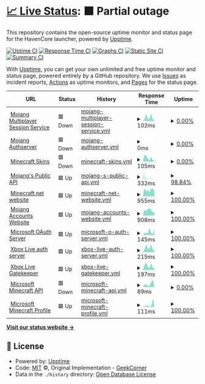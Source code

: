 # [📈 Live Status](https://HavenCoreNetwork.github.io/havencore-status-page): <!--live status--> **🟧 Partial outage**

This repository contains the open-source uptime monitor and status page for the HavenCore launcher, powered by [Upptime](https://github.com/upptime/upptime).

[![Uptime CI](https://github.com/HavenCoreNetwork/havencore-status-page/workflows/Uptime%20CI/badge.svg)](https://github.com/HavenCoreNetwork/havencore-status-page/actions?query=workflow%3A%22Uptime+CI%22)
[![Response Time CI](https://github.com/HavenCoreNetwork/havencore-status-page/workflows/Response%20Time%20CI/badge.svg)](https://github.com/HavenCoreNetwork/havencore-status-page/actions?query=workflow%3A%22Response+Time+CI%22)
[![Graphs CI](https://github.com/HavenCoreNetwork/havencore-status-page/workflows/Graphs%20CI/badge.svg)](https://github.com/HavenCoreNetwork/havencore-status-page/actions?query=workflow%3A%22Graphs+CI%22)
[![Static Site CI](https://github.com/HavenCoreNetwork/havencore-status-page/workflows/Static%20Site%20CI/badge.svg)](https://github.com/HavenCoreNetwork/havencore-status-page/actions?query=workflow%3A%22Static+Site+CI%22)
[![Summary CI](https://github.com/HavenCoreNetwork/havencore-status-page/workflows/Summary%20CI/badge.svg)](https://github.com/HavenCoreNetwork/havencore-status-page/actions?query=workflow%3A%22Summary+CI%22)

With [Upptime](https://upptime.js.org), you can get your own unlimited and free uptime monitor and status page, powered entirely by a GitHub repository. We use [Issues](https://github.com/HavenCoreNetwork/havencore-status-page/issues) as incident reports, [Actions](https://github.com/HavenCoreNetwork/havencore-status-page/actions) as uptime monitors, and [Pages](https://HavenCoreNetwork.github.io/havencore-status-page) for the status page.

<!--start: status pages-->
<!-- This summary is generated by Upptime (https://github.com/upptime/upptime) -->
<!-- Do not edit this manually, your changes will be overwritten -->
<!-- prettier-ignore -->
| URL | Status | History | Response Time | Uptime |
| --- | ------ | ------- | ------------- | ------ |
| <img alt="" src="https://icons.duckduckgo.com/ip3/session.minecraft.net.ico" height="13"> [Mojang Multiplayer Session Service](http://session.minecraft.net) | 🟥 Down | [mojang-multiplayer-session-service.yml](https://github.com/HavenCoreNetwork/havencore-status-page/commits/HEAD/history/mojang-multiplayer-session-service.yml) | <details><summary><img alt="Response time graph" src="./graphs/mojang-multiplayer-session-service/response-time-week.png" height="20"> 102ms</summary><br><a href="https://HavenCoreNetwork.github.io/havencore-status-page/history/mojang-multiplayer-session-service"><img alt="Response time 114" src="https://img.shields.io/endpoint?url=https%3A%2F%2Fraw.githubusercontent.com%2FHavenCoreNetwork%2Fhavencore-status-page%2FHEAD%2Fapi%2Fmojang-multiplayer-session-service%2Fresponse-time.json"></a><br><a href="https://HavenCoreNetwork.github.io/havencore-status-page/history/mojang-multiplayer-session-service"><img alt="24-hour response time 34" src="https://img.shields.io/endpoint?url=https%3A%2F%2Fraw.githubusercontent.com%2FHavenCoreNetwork%2Fhavencore-status-page%2FHEAD%2Fapi%2Fmojang-multiplayer-session-service%2Fresponse-time-day.json"></a><br><a href="https://HavenCoreNetwork.github.io/havencore-status-page/history/mojang-multiplayer-session-service"><img alt="7-day response time 102" src="https://img.shields.io/endpoint?url=https%3A%2F%2Fraw.githubusercontent.com%2FHavenCoreNetwork%2Fhavencore-status-page%2FHEAD%2Fapi%2Fmojang-multiplayer-session-service%2Fresponse-time-week.json"></a><br><a href="https://HavenCoreNetwork.github.io/havencore-status-page/history/mojang-multiplayer-session-service"><img alt="30-day response time 118" src="https://img.shields.io/endpoint?url=https%3A%2F%2Fraw.githubusercontent.com%2FHavenCoreNetwork%2Fhavencore-status-page%2FHEAD%2Fapi%2Fmojang-multiplayer-session-service%2Fresponse-time-month.json"></a><br><a href="https://HavenCoreNetwork.github.io/havencore-status-page/history/mojang-multiplayer-session-service"><img alt="1-year response time 113" src="https://img.shields.io/endpoint?url=https%3A%2F%2Fraw.githubusercontent.com%2FHavenCoreNetwork%2Fhavencore-status-page%2FHEAD%2Fapi%2Fmojang-multiplayer-session-service%2Fresponse-time-year.json"></a></details> | <details><summary><a href="https://HavenCoreNetwork.github.io/havencore-status-page/history/mojang-multiplayer-session-service">0.00%</a></summary><a href="https://HavenCoreNetwork.github.io/havencore-status-page/history/mojang-multiplayer-session-service"><img alt="All-time uptime 42.54%" src="https://img.shields.io/endpoint?url=https%3A%2F%2Fraw.githubusercontent.com%2FHavenCoreNetwork%2Fhavencore-status-page%2FHEAD%2Fapi%2Fmojang-multiplayer-session-service%2Fuptime.json"></a><br><a href="https://HavenCoreNetwork.github.io/havencore-status-page/history/mojang-multiplayer-session-service"><img alt="24-hour uptime 0.00%" src="https://img.shields.io/endpoint?url=https%3A%2F%2Fraw.githubusercontent.com%2FHavenCoreNetwork%2Fhavencore-status-page%2FHEAD%2Fapi%2Fmojang-multiplayer-session-service%2Fuptime-day.json"></a><br><a href="https://HavenCoreNetwork.github.io/havencore-status-page/history/mojang-multiplayer-session-service"><img alt="7-day uptime 0.00%" src="https://img.shields.io/endpoint?url=https%3A%2F%2Fraw.githubusercontent.com%2FHavenCoreNetwork%2Fhavencore-status-page%2FHEAD%2Fapi%2Fmojang-multiplayer-session-service%2Fuptime-week.json"></a><br><a href="https://HavenCoreNetwork.github.io/havencore-status-page/history/mojang-multiplayer-session-service"><img alt="30-day uptime 1.38%" src="https://img.shields.io/endpoint?url=https%3A%2F%2Fraw.githubusercontent.com%2FHavenCoreNetwork%2Fhavencore-status-page%2FHEAD%2Fapi%2Fmojang-multiplayer-session-service%2Fuptime-month.json"></a><br><a href="https://HavenCoreNetwork.github.io/havencore-status-page/history/mojang-multiplayer-session-service"><img alt="1-year uptime 0.00%" src="https://img.shields.io/endpoint?url=https%3A%2F%2Fraw.githubusercontent.com%2FHavenCoreNetwork%2Fhavencore-status-page%2FHEAD%2Fapi%2Fmojang-multiplayer-session-service%2Fuptime-year.json"></a></details>
| <img alt="" src="https://icons.duckduckgo.com/ip3/authserver.mojang.com.ico" height="13"> [Mojang Authserver](https://authserver.mojang.com/) | 🟥 Down | [mojang-authserver.yml](https://github.com/HavenCoreNetwork/havencore-status-page/commits/HEAD/history/mojang-authserver.yml) | <details><summary><img alt="Response time graph" src="./graphs/mojang-authserver/response-time-week.png" height="20"> 0ms</summary><br><a href="https://HavenCoreNetwork.github.io/havencore-status-page/history/mojang-authserver"><img alt="Response time 275" src="https://img.shields.io/endpoint?url=https%3A%2F%2Fraw.githubusercontent.com%2FHavenCoreNetwork%2Fhavencore-status-page%2FHEAD%2Fapi%2Fmojang-authserver%2Fresponse-time.json"></a><br><a href="https://HavenCoreNetwork.github.io/havencore-status-page/history/mojang-authserver"><img alt="24-hour response time 0" src="https://img.shields.io/endpoint?url=https%3A%2F%2Fraw.githubusercontent.com%2FHavenCoreNetwork%2Fhavencore-status-page%2FHEAD%2Fapi%2Fmojang-authserver%2Fresponse-time-day.json"></a><br><a href="https://HavenCoreNetwork.github.io/havencore-status-page/history/mojang-authserver"><img alt="7-day response time 0" src="https://img.shields.io/endpoint?url=https%3A%2F%2Fraw.githubusercontent.com%2FHavenCoreNetwork%2Fhavencore-status-page%2FHEAD%2Fapi%2Fmojang-authserver%2Fresponse-time-week.json"></a><br><a href="https://HavenCoreNetwork.github.io/havencore-status-page/history/mojang-authserver"><img alt="30-day response time 0" src="https://img.shields.io/endpoint?url=https%3A%2F%2Fraw.githubusercontent.com%2FHavenCoreNetwork%2Fhavencore-status-page%2FHEAD%2Fapi%2Fmojang-authserver%2Fresponse-time-month.json"></a><br><a href="https://HavenCoreNetwork.github.io/havencore-status-page/history/mojang-authserver"><img alt="1-year response time 310" src="https://img.shields.io/endpoint?url=https%3A%2F%2Fraw.githubusercontent.com%2FHavenCoreNetwork%2Fhavencore-status-page%2FHEAD%2Fapi%2Fmojang-authserver%2Fresponse-time-year.json"></a></details> | <details><summary><a href="https://HavenCoreNetwork.github.io/havencore-status-page/history/mojang-authserver">0.00%</a></summary><a href="https://HavenCoreNetwork.github.io/havencore-status-page/history/mojang-authserver"><img alt="All-time uptime 84.06%" src="https://img.shields.io/endpoint?url=https%3A%2F%2Fraw.githubusercontent.com%2FHavenCoreNetwork%2Fhavencore-status-page%2FHEAD%2Fapi%2Fmojang-authserver%2Fuptime.json"></a><br><a href="https://HavenCoreNetwork.github.io/havencore-status-page/history/mojang-authserver"><img alt="24-hour uptime 0.00%" src="https://img.shields.io/endpoint?url=https%3A%2F%2Fraw.githubusercontent.com%2FHavenCoreNetwork%2Fhavencore-status-page%2FHEAD%2Fapi%2Fmojang-authserver%2Fuptime-day.json"></a><br><a href="https://HavenCoreNetwork.github.io/havencore-status-page/history/mojang-authserver"><img alt="7-day uptime 0.00%" src="https://img.shields.io/endpoint?url=https%3A%2F%2Fraw.githubusercontent.com%2FHavenCoreNetwork%2Fhavencore-status-page%2FHEAD%2Fapi%2Fmojang-authserver%2Fuptime-week.json"></a><br><a href="https://HavenCoreNetwork.github.io/havencore-status-page/history/mojang-authserver"><img alt="30-day uptime 1.38%" src="https://img.shields.io/endpoint?url=https%3A%2F%2Fraw.githubusercontent.com%2FHavenCoreNetwork%2Fhavencore-status-page%2FHEAD%2Fapi%2Fmojang-authserver%2Fuptime-month.json"></a><br><a href="https://HavenCoreNetwork.github.io/havencore-status-page/history/mojang-authserver"><img alt="1-year uptime 59.09%" src="https://img.shields.io/endpoint?url=https%3A%2F%2Fraw.githubusercontent.com%2FHavenCoreNetwork%2Fhavencore-status-page%2FHEAD%2Fapi%2Fmojang-authserver%2Fuptime-year.json"></a></details>
| <img alt="" src="https://icons.duckduckgo.com/ip3/textures.minecraft.net.ico" height="13"> [Minecraft Skins](https://textures.minecraft.net) | 🟥 Down | [minecraft-skins.yml](https://github.com/HavenCoreNetwork/havencore-status-page/commits/HEAD/history/minecraft-skins.yml) | <details><summary><img alt="Response time graph" src="./graphs/minecraft-skins/response-time-week.png" height="20"> 105ms</summary><br><a href="https://HavenCoreNetwork.github.io/havencore-status-page/history/minecraft-skins"><img alt="Response time 187" src="https://img.shields.io/endpoint?url=https%3A%2F%2Fraw.githubusercontent.com%2FHavenCoreNetwork%2Fhavencore-status-page%2FHEAD%2Fapi%2Fminecraft-skins%2Fresponse-time.json"></a><br><a href="https://HavenCoreNetwork.github.io/havencore-status-page/history/minecraft-skins"><img alt="24-hour response time 44" src="https://img.shields.io/endpoint?url=https%3A%2F%2Fraw.githubusercontent.com%2FHavenCoreNetwork%2Fhavencore-status-page%2FHEAD%2Fapi%2Fminecraft-skins%2Fresponse-time-day.json"></a><br><a href="https://HavenCoreNetwork.github.io/havencore-status-page/history/minecraft-skins"><img alt="7-day response time 105" src="https://img.shields.io/endpoint?url=https%3A%2F%2Fraw.githubusercontent.com%2FHavenCoreNetwork%2Fhavencore-status-page%2FHEAD%2Fapi%2Fminecraft-skins%2Fresponse-time-week.json"></a><br><a href="https://HavenCoreNetwork.github.io/havencore-status-page/history/minecraft-skins"><img alt="30-day response time 153" src="https://img.shields.io/endpoint?url=https%3A%2F%2Fraw.githubusercontent.com%2FHavenCoreNetwork%2Fhavencore-status-page%2FHEAD%2Fapi%2Fminecraft-skins%2Fresponse-time-month.json"></a><br><a href="https://HavenCoreNetwork.github.io/havencore-status-page/history/minecraft-skins"><img alt="1-year response time 151" src="https://img.shields.io/endpoint?url=https%3A%2F%2Fraw.githubusercontent.com%2FHavenCoreNetwork%2Fhavencore-status-page%2FHEAD%2Fapi%2Fminecraft-skins%2Fresponse-time-year.json"></a></details> | <details><summary><a href="https://HavenCoreNetwork.github.io/havencore-status-page/history/minecraft-skins">0.00%</a></summary><a href="https://HavenCoreNetwork.github.io/havencore-status-page/history/minecraft-skins"><img alt="All-time uptime 41.94%" src="https://img.shields.io/endpoint?url=https%3A%2F%2Fraw.githubusercontent.com%2FHavenCoreNetwork%2Fhavencore-status-page%2FHEAD%2Fapi%2Fminecraft-skins%2Fuptime.json"></a><br><a href="https://HavenCoreNetwork.github.io/havencore-status-page/history/minecraft-skins"><img alt="24-hour uptime 0.00%" src="https://img.shields.io/endpoint?url=https%3A%2F%2Fraw.githubusercontent.com%2FHavenCoreNetwork%2Fhavencore-status-page%2FHEAD%2Fapi%2Fminecraft-skins%2Fuptime-day.json"></a><br><a href="https://HavenCoreNetwork.github.io/havencore-status-page/history/minecraft-skins"><img alt="7-day uptime 0.00%" src="https://img.shields.io/endpoint?url=https%3A%2F%2Fraw.githubusercontent.com%2FHavenCoreNetwork%2Fhavencore-status-page%2FHEAD%2Fapi%2Fminecraft-skins%2Fuptime-week.json"></a><br><a href="https://HavenCoreNetwork.github.io/havencore-status-page/history/minecraft-skins"><img alt="30-day uptime 1.38%" src="https://img.shields.io/endpoint?url=https%3A%2F%2Fraw.githubusercontent.com%2FHavenCoreNetwork%2Fhavencore-status-page%2FHEAD%2Fapi%2Fminecraft-skins%2Fuptime-month.json"></a><br><a href="https://HavenCoreNetwork.github.io/havencore-status-page/history/minecraft-skins"><img alt="1-year uptime 0.00%" src="https://img.shields.io/endpoint?url=https%3A%2F%2Fraw.githubusercontent.com%2FHavenCoreNetwork%2Fhavencore-status-page%2FHEAD%2Fapi%2Fminecraft-skins%2Fuptime-year.json"></a></details>
| <img alt="" src="https://icons.duckduckgo.com/ip3/api.mojang.com.ico" height="13"> [Mojang's Public API](https://api.mojang.com/) | 🟩 Up | [mojang-s-public-api.yml](https://github.com/HavenCoreNetwork/havencore-status-page/commits/HEAD/history/mojang-s-public-api.yml) | <details><summary><img alt="Response time graph" src="./graphs/mojang-s-public-api/response-time-week.png" height="20"> 332ms</summary><br><a href="https://HavenCoreNetwork.github.io/havencore-status-page/history/mojang-s-public-api"><img alt="Response time 298" src="https://img.shields.io/endpoint?url=https%3A%2F%2Fraw.githubusercontent.com%2FHavenCoreNetwork%2Fhavencore-status-page%2FHEAD%2Fapi%2Fmojang-s-public-api%2Fresponse-time.json"></a><br><a href="https://HavenCoreNetwork.github.io/havencore-status-page/history/mojang-s-public-api"><img alt="24-hour response time 174" src="https://img.shields.io/endpoint?url=https%3A%2F%2Fraw.githubusercontent.com%2FHavenCoreNetwork%2Fhavencore-status-page%2FHEAD%2Fapi%2Fmojang-s-public-api%2Fresponse-time-day.json"></a><br><a href="https://HavenCoreNetwork.github.io/havencore-status-page/history/mojang-s-public-api"><img alt="7-day response time 332" src="https://img.shields.io/endpoint?url=https%3A%2F%2Fraw.githubusercontent.com%2FHavenCoreNetwork%2Fhavencore-status-page%2FHEAD%2Fapi%2Fmojang-s-public-api%2Fresponse-time-week.json"></a><br><a href="https://HavenCoreNetwork.github.io/havencore-status-page/history/mojang-s-public-api"><img alt="30-day response time 367" src="https://img.shields.io/endpoint?url=https%3A%2F%2Fraw.githubusercontent.com%2FHavenCoreNetwork%2Fhavencore-status-page%2FHEAD%2Fapi%2Fmojang-s-public-api%2Fresponse-time-month.json"></a><br><a href="https://HavenCoreNetwork.github.io/havencore-status-page/history/mojang-s-public-api"><img alt="1-year response time 303" src="https://img.shields.io/endpoint?url=https%3A%2F%2Fraw.githubusercontent.com%2FHavenCoreNetwork%2Fhavencore-status-page%2FHEAD%2Fapi%2Fmojang-s-public-api%2Fresponse-time-year.json"></a></details> | <details><summary><a href="https://HavenCoreNetwork.github.io/havencore-status-page/history/mojang-s-public-api">98.84%</a></summary><a href="https://HavenCoreNetwork.github.io/havencore-status-page/history/mojang-s-public-api"><img alt="All-time uptime 99.90%" src="https://img.shields.io/endpoint?url=https%3A%2F%2Fraw.githubusercontent.com%2FHavenCoreNetwork%2Fhavencore-status-page%2FHEAD%2Fapi%2Fmojang-s-public-api%2Fuptime.json"></a><br><a href="https://HavenCoreNetwork.github.io/havencore-status-page/history/mojang-s-public-api"><img alt="24-hour uptime 98.95%" src="https://img.shields.io/endpoint?url=https%3A%2F%2Fraw.githubusercontent.com%2FHavenCoreNetwork%2Fhavencore-status-page%2FHEAD%2Fapi%2Fmojang-s-public-api%2Fuptime-day.json"></a><br><a href="https://HavenCoreNetwork.github.io/havencore-status-page/history/mojang-s-public-api"><img alt="7-day uptime 98.84%" src="https://img.shields.io/endpoint?url=https%3A%2F%2Fraw.githubusercontent.com%2FHavenCoreNetwork%2Fhavencore-status-page%2FHEAD%2Fapi%2Fmojang-s-public-api%2Fuptime-week.json"></a><br><a href="https://HavenCoreNetwork.github.io/havencore-status-page/history/mojang-s-public-api"><img alt="30-day uptime 99.60%" src="https://img.shields.io/endpoint?url=https%3A%2F%2Fraw.githubusercontent.com%2FHavenCoreNetwork%2Fhavencore-status-page%2FHEAD%2Fapi%2Fmojang-s-public-api%2Fuptime-month.json"></a><br><a href="https://HavenCoreNetwork.github.io/havencore-status-page/history/mojang-s-public-api"><img alt="1-year uptime 99.84%" src="https://img.shields.io/endpoint?url=https%3A%2F%2Fraw.githubusercontent.com%2FHavenCoreNetwork%2Fhavencore-status-page%2FHEAD%2Fapi%2Fmojang-s-public-api%2Fuptime-year.json"></a></details>
| <img alt="" src="https://icons.duckduckgo.com/ip3/www.minecraft.net.ico" height="13"> [Minecraft.net website](https://www.minecraft.net/en-us) | 🟩 Up | [minecraft-net-website.yml](https://github.com/HavenCoreNetwork/havencore-status-page/commits/HEAD/history/minecraft-net-website.yml) | <details><summary><img alt="Response time graph" src="./graphs/minecraft-net-website/response-time-week.png" height="20"> 955ms</summary><br><a href="https://HavenCoreNetwork.github.io/havencore-status-page/history/minecraft-net-website"><img alt="Response time 528" src="https://img.shields.io/endpoint?url=https%3A%2F%2Fraw.githubusercontent.com%2FHavenCoreNetwork%2Fhavencore-status-page%2FHEAD%2Fapi%2Fminecraft-net-website%2Fresponse-time.json"></a><br><a href="https://HavenCoreNetwork.github.io/havencore-status-page/history/minecraft-net-website"><img alt="24-hour response time 765" src="https://img.shields.io/endpoint?url=https%3A%2F%2Fraw.githubusercontent.com%2FHavenCoreNetwork%2Fhavencore-status-page%2FHEAD%2Fapi%2Fminecraft-net-website%2Fresponse-time-day.json"></a><br><a href="https://HavenCoreNetwork.github.io/havencore-status-page/history/minecraft-net-website"><img alt="7-day response time 955" src="https://img.shields.io/endpoint?url=https%3A%2F%2Fraw.githubusercontent.com%2FHavenCoreNetwork%2Fhavencore-status-page%2FHEAD%2Fapi%2Fminecraft-net-website%2Fresponse-time-week.json"></a><br><a href="https://HavenCoreNetwork.github.io/havencore-status-page/history/minecraft-net-website"><img alt="30-day response time 854" src="https://img.shields.io/endpoint?url=https%3A%2F%2Fraw.githubusercontent.com%2FHavenCoreNetwork%2Fhavencore-status-page%2FHEAD%2Fapi%2Fminecraft-net-website%2Fresponse-time-month.json"></a><br><a href="https://HavenCoreNetwork.github.io/havencore-status-page/history/minecraft-net-website"><img alt="1-year response time 673" src="https://img.shields.io/endpoint?url=https%3A%2F%2Fraw.githubusercontent.com%2FHavenCoreNetwork%2Fhavencore-status-page%2FHEAD%2Fapi%2Fminecraft-net-website%2Fresponse-time-year.json"></a></details> | <details><summary><a href="https://HavenCoreNetwork.github.io/havencore-status-page/history/minecraft-net-website">100.00%</a></summary><a href="https://HavenCoreNetwork.github.io/havencore-status-page/history/minecraft-net-website"><img alt="All-time uptime 36.01%" src="https://img.shields.io/endpoint?url=https%3A%2F%2Fraw.githubusercontent.com%2FHavenCoreNetwork%2Fhavencore-status-page%2FHEAD%2Fapi%2Fminecraft-net-website%2Fuptime.json"></a><br><a href="https://HavenCoreNetwork.github.io/havencore-status-page/history/minecraft-net-website"><img alt="24-hour uptime 100.00%" src="https://img.shields.io/endpoint?url=https%3A%2F%2Fraw.githubusercontent.com%2FHavenCoreNetwork%2Fhavencore-status-page%2FHEAD%2Fapi%2Fminecraft-net-website%2Fuptime-day.json"></a><br><a href="https://HavenCoreNetwork.github.io/havencore-status-page/history/minecraft-net-website"><img alt="7-day uptime 100.00%" src="https://img.shields.io/endpoint?url=https%3A%2F%2Fraw.githubusercontent.com%2FHavenCoreNetwork%2Fhavencore-status-page%2FHEAD%2Fapi%2Fminecraft-net-website%2Fuptime-week.json"></a><br><a href="https://HavenCoreNetwork.github.io/havencore-status-page/history/minecraft-net-website"><img alt="30-day uptime 100.00%" src="https://img.shields.io/endpoint?url=https%3A%2F%2Fraw.githubusercontent.com%2FHavenCoreNetwork%2Fhavencore-status-page%2FHEAD%2Fapi%2Fminecraft-net-website%2Fuptime-month.json"></a><br><a href="https://HavenCoreNetwork.github.io/havencore-status-page/history/minecraft-net-website"><img alt="1-year uptime 41.25%" src="https://img.shields.io/endpoint?url=https%3A%2F%2Fraw.githubusercontent.com%2FHavenCoreNetwork%2Fhavencore-status-page%2FHEAD%2Fapi%2Fminecraft-net-website%2Fuptime-year.json"></a></details>
| <img alt="" src="https://icons.duckduckgo.com/ip3/account.mojang.com.ico" height="13"> [Mojang Accounts Website](https://account.mojang.com/) | 🟩 Up | [mojang-accounts-website.yml](https://github.com/HavenCoreNetwork/havencore-status-page/commits/HEAD/history/mojang-accounts-website.yml) | <details><summary><img alt="Response time graph" src="./graphs/mojang-accounts-website/response-time-week.png" height="20"> 908ms</summary><br><a href="https://HavenCoreNetwork.github.io/havencore-status-page/history/mojang-accounts-website"><img alt="Response time 337" src="https://img.shields.io/endpoint?url=https%3A%2F%2Fraw.githubusercontent.com%2FHavenCoreNetwork%2Fhavencore-status-page%2FHEAD%2Fapi%2Fmojang-accounts-website%2Fresponse-time.json"></a><br><a href="https://HavenCoreNetwork.github.io/havencore-status-page/history/mojang-accounts-website"><img alt="24-hour response time 539" src="https://img.shields.io/endpoint?url=https%3A%2F%2Fraw.githubusercontent.com%2FHavenCoreNetwork%2Fhavencore-status-page%2FHEAD%2Fapi%2Fmojang-accounts-website%2Fresponse-time-day.json"></a><br><a href="https://HavenCoreNetwork.github.io/havencore-status-page/history/mojang-accounts-website"><img alt="7-day response time 908" src="https://img.shields.io/endpoint?url=https%3A%2F%2Fraw.githubusercontent.com%2FHavenCoreNetwork%2Fhavencore-status-page%2FHEAD%2Fapi%2Fmojang-accounts-website%2Fresponse-time-week.json"></a><br><a href="https://HavenCoreNetwork.github.io/havencore-status-page/history/mojang-accounts-website"><img alt="30-day response time 750" src="https://img.shields.io/endpoint?url=https%3A%2F%2Fraw.githubusercontent.com%2FHavenCoreNetwork%2Fhavencore-status-page%2FHEAD%2Fapi%2Fmojang-accounts-website%2Fresponse-time-month.json"></a><br><a href="https://HavenCoreNetwork.github.io/havencore-status-page/history/mojang-accounts-website"><img alt="1-year response time 379" src="https://img.shields.io/endpoint?url=https%3A%2F%2Fraw.githubusercontent.com%2FHavenCoreNetwork%2Fhavencore-status-page%2FHEAD%2Fapi%2Fmojang-accounts-website%2Fresponse-time-year.json"></a></details> | <details><summary><a href="https://HavenCoreNetwork.github.io/havencore-status-page/history/mojang-accounts-website">100.00%</a></summary><a href="https://HavenCoreNetwork.github.io/havencore-status-page/history/mojang-accounts-website"><img alt="All-time uptime 70.42%" src="https://img.shields.io/endpoint?url=https%3A%2F%2Fraw.githubusercontent.com%2FHavenCoreNetwork%2Fhavencore-status-page%2FHEAD%2Fapi%2Fmojang-accounts-website%2Fuptime.json"></a><br><a href="https://HavenCoreNetwork.github.io/havencore-status-page/history/mojang-accounts-website"><img alt="24-hour uptime 100.00%" src="https://img.shields.io/endpoint?url=https%3A%2F%2Fraw.githubusercontent.com%2FHavenCoreNetwork%2Fhavencore-status-page%2FHEAD%2Fapi%2Fmojang-accounts-website%2Fuptime-day.json"></a><br><a href="https://HavenCoreNetwork.github.io/havencore-status-page/history/mojang-accounts-website"><img alt="7-day uptime 100.00%" src="https://img.shields.io/endpoint?url=https%3A%2F%2Fraw.githubusercontent.com%2FHavenCoreNetwork%2Fhavencore-status-page%2FHEAD%2Fapi%2Fmojang-accounts-website%2Fuptime-week.json"></a><br><a href="https://HavenCoreNetwork.github.io/havencore-status-page/history/mojang-accounts-website"><img alt="30-day uptime 100.00%" src="https://img.shields.io/endpoint?url=https%3A%2F%2Fraw.githubusercontent.com%2FHavenCoreNetwork%2Fhavencore-status-page%2FHEAD%2Fapi%2Fmojang-accounts-website%2Fuptime-month.json"></a><br><a href="https://HavenCoreNetwork.github.io/havencore-status-page/history/mojang-accounts-website"><img alt="1-year uptime 40.81%" src="https://img.shields.io/endpoint?url=https%3A%2F%2Fraw.githubusercontent.com%2FHavenCoreNetwork%2Fhavencore-status-page%2FHEAD%2Fapi%2Fmojang-accounts-website%2Fuptime-year.json"></a></details>
| <img alt="" src="https://icons.duckduckgo.com/ip3/login.microsoftonline.com.ico" height="13"> [Microsoft OAuth Server](https://login.microsoftonline.com/consumers/oauth2/v2.0/token) | 🟩 Up | [microsoft-o-auth-server.yml](https://github.com/HavenCoreNetwork/havencore-status-page/commits/HEAD/history/microsoft-o-auth-server.yml) | <details><summary><img alt="Response time graph" src="./graphs/microsoft-o-auth-server/response-time-week.png" height="20"> 145ms</summary><br><a href="https://HavenCoreNetwork.github.io/havencore-status-page/history/microsoft-o-auth-server"><img alt="Response time 229" src="https://img.shields.io/endpoint?url=https%3A%2F%2Fraw.githubusercontent.com%2FHavenCoreNetwork%2Fhavencore-status-page%2FHEAD%2Fapi%2Fmicrosoft-o-auth-server%2Fresponse-time.json"></a><br><a href="https://HavenCoreNetwork.github.io/havencore-status-page/history/microsoft-o-auth-server"><img alt="24-hour response time 289" src="https://img.shields.io/endpoint?url=https%3A%2F%2Fraw.githubusercontent.com%2FHavenCoreNetwork%2Fhavencore-status-page%2FHEAD%2Fapi%2Fmicrosoft-o-auth-server%2Fresponse-time-day.json"></a><br><a href="https://HavenCoreNetwork.github.io/havencore-status-page/history/microsoft-o-auth-server"><img alt="7-day response time 145" src="https://img.shields.io/endpoint?url=https%3A%2F%2Fraw.githubusercontent.com%2FHavenCoreNetwork%2Fhavencore-status-page%2FHEAD%2Fapi%2Fmicrosoft-o-auth-server%2Fresponse-time-week.json"></a><br><a href="https://HavenCoreNetwork.github.io/havencore-status-page/history/microsoft-o-auth-server"><img alt="30-day response time 170" src="https://img.shields.io/endpoint?url=https%3A%2F%2Fraw.githubusercontent.com%2FHavenCoreNetwork%2Fhavencore-status-page%2FHEAD%2Fapi%2Fmicrosoft-o-auth-server%2Fresponse-time-month.json"></a><br><a href="https://HavenCoreNetwork.github.io/havencore-status-page/history/microsoft-o-auth-server"><img alt="1-year response time 185" src="https://img.shields.io/endpoint?url=https%3A%2F%2Fraw.githubusercontent.com%2FHavenCoreNetwork%2Fhavencore-status-page%2FHEAD%2Fapi%2Fmicrosoft-o-auth-server%2Fresponse-time-year.json"></a></details> | <details><summary><a href="https://HavenCoreNetwork.github.io/havencore-status-page/history/microsoft-o-auth-server">100.00%</a></summary><a href="https://HavenCoreNetwork.github.io/havencore-status-page/history/microsoft-o-auth-server"><img alt="All-time uptime 100.00%" src="https://img.shields.io/endpoint?url=https%3A%2F%2Fraw.githubusercontent.com%2FHavenCoreNetwork%2Fhavencore-status-page%2FHEAD%2Fapi%2Fmicrosoft-o-auth-server%2Fuptime.json"></a><br><a href="https://HavenCoreNetwork.github.io/havencore-status-page/history/microsoft-o-auth-server"><img alt="24-hour uptime 100.00%" src="https://img.shields.io/endpoint?url=https%3A%2F%2Fraw.githubusercontent.com%2FHavenCoreNetwork%2Fhavencore-status-page%2FHEAD%2Fapi%2Fmicrosoft-o-auth-server%2Fuptime-day.json"></a><br><a href="https://HavenCoreNetwork.github.io/havencore-status-page/history/microsoft-o-auth-server"><img alt="7-day uptime 100.00%" src="https://img.shields.io/endpoint?url=https%3A%2F%2Fraw.githubusercontent.com%2FHavenCoreNetwork%2Fhavencore-status-page%2FHEAD%2Fapi%2Fmicrosoft-o-auth-server%2Fuptime-week.json"></a><br><a href="https://HavenCoreNetwork.github.io/havencore-status-page/history/microsoft-o-auth-server"><img alt="30-day uptime 100.00%" src="https://img.shields.io/endpoint?url=https%3A%2F%2Fraw.githubusercontent.com%2FHavenCoreNetwork%2Fhavencore-status-page%2FHEAD%2Fapi%2Fmicrosoft-o-auth-server%2Fuptime-month.json"></a><br><a href="https://HavenCoreNetwork.github.io/havencore-status-page/history/microsoft-o-auth-server"><img alt="1-year uptime 100.00%" src="https://img.shields.io/endpoint?url=https%3A%2F%2Fraw.githubusercontent.com%2FHavenCoreNetwork%2Fhavencore-status-page%2FHEAD%2Fapi%2Fmicrosoft-o-auth-server%2Fuptime-year.json"></a></details>
| <img alt="" src="https://icons.duckduckgo.com/ip3/user.auth.xboxlive.com.ico" height="13"> [Xbox Live auth server](https://user.auth.xboxlive.com/user/authenticate) | 🟩 Up | [xbox-live-auth-server.yml](https://github.com/HavenCoreNetwork/havencore-status-page/commits/HEAD/history/xbox-live-auth-server.yml) | <details><summary><img alt="Response time graph" src="./graphs/xbox-live-auth-server/response-time-week.png" height="20"> 215ms</summary><br><a href="https://HavenCoreNetwork.github.io/havencore-status-page/history/xbox-live-auth-server"><img alt="Response time 265" src="https://img.shields.io/endpoint?url=https%3A%2F%2Fraw.githubusercontent.com%2FHavenCoreNetwork%2Fhavencore-status-page%2FHEAD%2Fapi%2Fxbox-live-auth-server%2Fresponse-time.json"></a><br><a href="https://HavenCoreNetwork.github.io/havencore-status-page/history/xbox-live-auth-server"><img alt="24-hour response time 109" src="https://img.shields.io/endpoint?url=https%3A%2F%2Fraw.githubusercontent.com%2FHavenCoreNetwork%2Fhavencore-status-page%2FHEAD%2Fapi%2Fxbox-live-auth-server%2Fresponse-time-day.json"></a><br><a href="https://HavenCoreNetwork.github.io/havencore-status-page/history/xbox-live-auth-server"><img alt="7-day response time 215" src="https://img.shields.io/endpoint?url=https%3A%2F%2Fraw.githubusercontent.com%2FHavenCoreNetwork%2Fhavencore-status-page%2FHEAD%2Fapi%2Fxbox-live-auth-server%2Fresponse-time-week.json"></a><br><a href="https://HavenCoreNetwork.github.io/havencore-status-page/history/xbox-live-auth-server"><img alt="30-day response time 243" src="https://img.shields.io/endpoint?url=https%3A%2F%2Fraw.githubusercontent.com%2FHavenCoreNetwork%2Fhavencore-status-page%2FHEAD%2Fapi%2Fxbox-live-auth-server%2Fresponse-time-month.json"></a><br><a href="https://HavenCoreNetwork.github.io/havencore-status-page/history/xbox-live-auth-server"><img alt="1-year response time 237" src="https://img.shields.io/endpoint?url=https%3A%2F%2Fraw.githubusercontent.com%2FHavenCoreNetwork%2Fhavencore-status-page%2FHEAD%2Fapi%2Fxbox-live-auth-server%2Fresponse-time-year.json"></a></details> | <details><summary><a href="https://HavenCoreNetwork.github.io/havencore-status-page/history/xbox-live-auth-server">100.00%</a></summary><a href="https://HavenCoreNetwork.github.io/havencore-status-page/history/xbox-live-auth-server"><img alt="All-time uptime 100.00%" src="https://img.shields.io/endpoint?url=https%3A%2F%2Fraw.githubusercontent.com%2FHavenCoreNetwork%2Fhavencore-status-page%2FHEAD%2Fapi%2Fxbox-live-auth-server%2Fuptime.json"></a><br><a href="https://HavenCoreNetwork.github.io/havencore-status-page/history/xbox-live-auth-server"><img alt="24-hour uptime 100.00%" src="https://img.shields.io/endpoint?url=https%3A%2F%2Fraw.githubusercontent.com%2FHavenCoreNetwork%2Fhavencore-status-page%2FHEAD%2Fapi%2Fxbox-live-auth-server%2Fuptime-day.json"></a><br><a href="https://HavenCoreNetwork.github.io/havencore-status-page/history/xbox-live-auth-server"><img alt="7-day uptime 100.00%" src="https://img.shields.io/endpoint?url=https%3A%2F%2Fraw.githubusercontent.com%2FHavenCoreNetwork%2Fhavencore-status-page%2FHEAD%2Fapi%2Fxbox-live-auth-server%2Fuptime-week.json"></a><br><a href="https://HavenCoreNetwork.github.io/havencore-status-page/history/xbox-live-auth-server"><img alt="30-day uptime 100.00%" src="https://img.shields.io/endpoint?url=https%3A%2F%2Fraw.githubusercontent.com%2FHavenCoreNetwork%2Fhavencore-status-page%2FHEAD%2Fapi%2Fxbox-live-auth-server%2Fuptime-month.json"></a><br><a href="https://HavenCoreNetwork.github.io/havencore-status-page/history/xbox-live-auth-server"><img alt="1-year uptime 100.00%" src="https://img.shields.io/endpoint?url=https%3A%2F%2Fraw.githubusercontent.com%2FHavenCoreNetwork%2Fhavencore-status-page%2FHEAD%2Fapi%2Fxbox-live-auth-server%2Fuptime-year.json"></a></details>
| <img alt="" src="https://icons.duckduckgo.com/ip3/xsts.auth.xboxlive.com.ico" height="13"> [Xbox Live Gatekeeper](https://xsts.auth.xboxlive.com/xsts/authorize) | 🟩 Up | [xbox-live-gatekeeper.yml](https://github.com/HavenCoreNetwork/havencore-status-page/commits/HEAD/history/xbox-live-gatekeeper.yml) | <details><summary><img alt="Response time graph" src="./graphs/xbox-live-gatekeeper/response-time-week.png" height="20"> 197ms</summary><br><a href="https://HavenCoreNetwork.github.io/havencore-status-page/history/xbox-live-gatekeeper"><img alt="Response time 202" src="https://img.shields.io/endpoint?url=https%3A%2F%2Fraw.githubusercontent.com%2FHavenCoreNetwork%2Fhavencore-status-page%2FHEAD%2Fapi%2Fxbox-live-gatekeeper%2Fresponse-time.json"></a><br><a href="https://HavenCoreNetwork.github.io/havencore-status-page/history/xbox-live-gatekeeper"><img alt="24-hour response time 98" src="https://img.shields.io/endpoint?url=https%3A%2F%2Fraw.githubusercontent.com%2FHavenCoreNetwork%2Fhavencore-status-page%2FHEAD%2Fapi%2Fxbox-live-gatekeeper%2Fresponse-time-day.json"></a><br><a href="https://HavenCoreNetwork.github.io/havencore-status-page/history/xbox-live-gatekeeper"><img alt="7-day response time 197" src="https://img.shields.io/endpoint?url=https%3A%2F%2Fraw.githubusercontent.com%2FHavenCoreNetwork%2Fhavencore-status-page%2FHEAD%2Fapi%2Fxbox-live-gatekeeper%2Fresponse-time-week.json"></a><br><a href="https://HavenCoreNetwork.github.io/havencore-status-page/history/xbox-live-gatekeeper"><img alt="30-day response time 184" src="https://img.shields.io/endpoint?url=https%3A%2F%2Fraw.githubusercontent.com%2FHavenCoreNetwork%2Fhavencore-status-page%2FHEAD%2Fapi%2Fxbox-live-gatekeeper%2Fresponse-time-month.json"></a><br><a href="https://HavenCoreNetwork.github.io/havencore-status-page/history/xbox-live-gatekeeper"><img alt="1-year response time 194" src="https://img.shields.io/endpoint?url=https%3A%2F%2Fraw.githubusercontent.com%2FHavenCoreNetwork%2Fhavencore-status-page%2FHEAD%2Fapi%2Fxbox-live-gatekeeper%2Fresponse-time-year.json"></a></details> | <details><summary><a href="https://HavenCoreNetwork.github.io/havencore-status-page/history/xbox-live-gatekeeper">100.00%</a></summary><a href="https://HavenCoreNetwork.github.io/havencore-status-page/history/xbox-live-gatekeeper"><img alt="All-time uptime 100.00%" src="https://img.shields.io/endpoint?url=https%3A%2F%2Fraw.githubusercontent.com%2FHavenCoreNetwork%2Fhavencore-status-page%2FHEAD%2Fapi%2Fxbox-live-gatekeeper%2Fuptime.json"></a><br><a href="https://HavenCoreNetwork.github.io/havencore-status-page/history/xbox-live-gatekeeper"><img alt="24-hour uptime 100.00%" src="https://img.shields.io/endpoint?url=https%3A%2F%2Fraw.githubusercontent.com%2FHavenCoreNetwork%2Fhavencore-status-page%2FHEAD%2Fapi%2Fxbox-live-gatekeeper%2Fuptime-day.json"></a><br><a href="https://HavenCoreNetwork.github.io/havencore-status-page/history/xbox-live-gatekeeper"><img alt="7-day uptime 100.00%" src="https://img.shields.io/endpoint?url=https%3A%2F%2Fraw.githubusercontent.com%2FHavenCoreNetwork%2Fhavencore-status-page%2FHEAD%2Fapi%2Fxbox-live-gatekeeper%2Fuptime-week.json"></a><br><a href="https://HavenCoreNetwork.github.io/havencore-status-page/history/xbox-live-gatekeeper"><img alt="30-day uptime 100.00%" src="https://img.shields.io/endpoint?url=https%3A%2F%2Fraw.githubusercontent.com%2FHavenCoreNetwork%2Fhavencore-status-page%2FHEAD%2Fapi%2Fxbox-live-gatekeeper%2Fuptime-month.json"></a><br><a href="https://HavenCoreNetwork.github.io/havencore-status-page/history/xbox-live-gatekeeper"><img alt="1-year uptime 100.00%" src="https://img.shields.io/endpoint?url=https%3A%2F%2Fraw.githubusercontent.com%2FHavenCoreNetwork%2Fhavencore-status-page%2FHEAD%2Fapi%2Fxbox-live-gatekeeper%2Fuptime-year.json"></a></details>
| <img alt="" src="https://icons.duckduckgo.com/ip3/api.minecraftservices.com.ico" height="13"> [Microsoft Minecraft API](https://api.minecraftservices.com/authentication/login_with_xbox) | 🟥 Down | [microsoft-minecraft-api.yml](https://github.com/HavenCoreNetwork/havencore-status-page/commits/HEAD/history/microsoft-minecraft-api.yml) | <details><summary><img alt="Response time graph" src="./graphs/microsoft-minecraft-api/response-time-week.png" height="20"> 89ms</summary><br><a href="https://HavenCoreNetwork.github.io/havencore-status-page/history/microsoft-minecraft-api"><img alt="Response time 80" src="https://img.shields.io/endpoint?url=https%3A%2F%2Fraw.githubusercontent.com%2FHavenCoreNetwork%2Fhavencore-status-page%2FHEAD%2Fapi%2Fmicrosoft-minecraft-api%2Fresponse-time.json"></a><br><a href="https://HavenCoreNetwork.github.io/havencore-status-page/history/microsoft-minecraft-api"><img alt="24-hour response time 22" src="https://img.shields.io/endpoint?url=https%3A%2F%2Fraw.githubusercontent.com%2FHavenCoreNetwork%2Fhavencore-status-page%2FHEAD%2Fapi%2Fmicrosoft-minecraft-api%2Fresponse-time-day.json"></a><br><a href="https://HavenCoreNetwork.github.io/havencore-status-page/history/microsoft-minecraft-api"><img alt="7-day response time 89" src="https://img.shields.io/endpoint?url=https%3A%2F%2Fraw.githubusercontent.com%2FHavenCoreNetwork%2Fhavencore-status-page%2FHEAD%2Fapi%2Fmicrosoft-minecraft-api%2Fresponse-time-week.json"></a><br><a href="https://HavenCoreNetwork.github.io/havencore-status-page/history/microsoft-minecraft-api"><img alt="30-day response time 73" src="https://img.shields.io/endpoint?url=https%3A%2F%2Fraw.githubusercontent.com%2FHavenCoreNetwork%2Fhavencore-status-page%2FHEAD%2Fapi%2Fmicrosoft-minecraft-api%2Fresponse-time-month.json"></a><br><a href="https://HavenCoreNetwork.github.io/havencore-status-page/history/microsoft-minecraft-api"><img alt="1-year response time 84" src="https://img.shields.io/endpoint?url=https%3A%2F%2Fraw.githubusercontent.com%2FHavenCoreNetwork%2Fhavencore-status-page%2FHEAD%2Fapi%2Fmicrosoft-minecraft-api%2Fresponse-time-year.json"></a></details> | <details><summary><a href="https://HavenCoreNetwork.github.io/havencore-status-page/history/microsoft-minecraft-api">0.00%</a></summary><a href="https://HavenCoreNetwork.github.io/havencore-status-page/history/microsoft-minecraft-api"><img alt="All-time uptime 40.77%" src="https://img.shields.io/endpoint?url=https%3A%2F%2Fraw.githubusercontent.com%2FHavenCoreNetwork%2Fhavencore-status-page%2FHEAD%2Fapi%2Fmicrosoft-minecraft-api%2Fuptime.json"></a><br><a href="https://HavenCoreNetwork.github.io/havencore-status-page/history/microsoft-minecraft-api"><img alt="24-hour uptime 0.00%" src="https://img.shields.io/endpoint?url=https%3A%2F%2Fraw.githubusercontent.com%2FHavenCoreNetwork%2Fhavencore-status-page%2FHEAD%2Fapi%2Fmicrosoft-minecraft-api%2Fuptime-day.json"></a><br><a href="https://HavenCoreNetwork.github.io/havencore-status-page/history/microsoft-minecraft-api"><img alt="7-day uptime 0.00%" src="https://img.shields.io/endpoint?url=https%3A%2F%2Fraw.githubusercontent.com%2FHavenCoreNetwork%2Fhavencore-status-page%2FHEAD%2Fapi%2Fmicrosoft-minecraft-api%2Fuptime-week.json"></a><br><a href="https://HavenCoreNetwork.github.io/havencore-status-page/history/microsoft-minecraft-api"><img alt="30-day uptime 1.38%" src="https://img.shields.io/endpoint?url=https%3A%2F%2Fraw.githubusercontent.com%2FHavenCoreNetwork%2Fhavencore-status-page%2FHEAD%2Fapi%2Fmicrosoft-minecraft-api%2Fuptime-month.json"></a><br><a href="https://HavenCoreNetwork.github.io/havencore-status-page/history/microsoft-minecraft-api"><img alt="1-year uptime 0.00%" src="https://img.shields.io/endpoint?url=https%3A%2F%2Fraw.githubusercontent.com%2FHavenCoreNetwork%2Fhavencore-status-page%2FHEAD%2Fapi%2Fmicrosoft-minecraft-api%2Fuptime-year.json"></a></details>
| <img alt="" src="https://icons.duckduckgo.com/ip3/api.minecraftservices.com.ico" height="13"> [Microsoft Minecraft Profile](https://api.minecraftservices.com/minecraft/profile) | 🟩 Up | [microsoft-minecraft-profile.yml](https://github.com/HavenCoreNetwork/havencore-status-page/commits/HEAD/history/microsoft-minecraft-profile.yml) | <details><summary><img alt="Response time graph" src="./graphs/microsoft-minecraft-profile/response-time-week.png" height="20"> 111ms</summary><br><a href="https://HavenCoreNetwork.github.io/havencore-status-page/history/microsoft-minecraft-profile"><img alt="Response time 127" src="https://img.shields.io/endpoint?url=https%3A%2F%2Fraw.githubusercontent.com%2FHavenCoreNetwork%2Fhavencore-status-page%2FHEAD%2Fapi%2Fmicrosoft-minecraft-profile%2Fresponse-time.json"></a><br><a href="https://HavenCoreNetwork.github.io/havencore-status-page/history/microsoft-minecraft-profile"><img alt="24-hour response time 29" src="https://img.shields.io/endpoint?url=https%3A%2F%2Fraw.githubusercontent.com%2FHavenCoreNetwork%2Fhavencore-status-page%2FHEAD%2Fapi%2Fmicrosoft-minecraft-profile%2Fresponse-time-day.json"></a><br><a href="https://HavenCoreNetwork.github.io/havencore-status-page/history/microsoft-minecraft-profile"><img alt="7-day response time 111" src="https://img.shields.io/endpoint?url=https%3A%2F%2Fraw.githubusercontent.com%2FHavenCoreNetwork%2Fhavencore-status-page%2FHEAD%2Fapi%2Fmicrosoft-minecraft-profile%2Fresponse-time-week.json"></a><br><a href="https://HavenCoreNetwork.github.io/havencore-status-page/history/microsoft-minecraft-profile"><img alt="30-day response time 91" src="https://img.shields.io/endpoint?url=https%3A%2F%2Fraw.githubusercontent.com%2FHavenCoreNetwork%2Fhavencore-status-page%2FHEAD%2Fapi%2Fmicrosoft-minecraft-profile%2Fresponse-time-month.json"></a><br><a href="https://HavenCoreNetwork.github.io/havencore-status-page/history/microsoft-minecraft-profile"><img alt="1-year response time 134" src="https://img.shields.io/endpoint?url=https%3A%2F%2Fraw.githubusercontent.com%2FHavenCoreNetwork%2Fhavencore-status-page%2FHEAD%2Fapi%2Fmicrosoft-minecraft-profile%2Fresponse-time-year.json"></a></details> | <details><summary><a href="https://HavenCoreNetwork.github.io/havencore-status-page/history/microsoft-minecraft-profile">100.00%</a></summary><a href="https://HavenCoreNetwork.github.io/havencore-status-page/history/microsoft-minecraft-profile"><img alt="All-time uptime 99.96%" src="https://img.shields.io/endpoint?url=https%3A%2F%2Fraw.githubusercontent.com%2FHavenCoreNetwork%2Fhavencore-status-page%2FHEAD%2Fapi%2Fmicrosoft-minecraft-profile%2Fuptime.json"></a><br><a href="https://HavenCoreNetwork.github.io/havencore-status-page/history/microsoft-minecraft-profile"><img alt="24-hour uptime 100.00%" src="https://img.shields.io/endpoint?url=https%3A%2F%2Fraw.githubusercontent.com%2FHavenCoreNetwork%2Fhavencore-status-page%2FHEAD%2Fapi%2Fmicrosoft-minecraft-profile%2Fuptime-day.json"></a><br><a href="https://HavenCoreNetwork.github.io/havencore-status-page/history/microsoft-minecraft-profile"><img alt="7-day uptime 100.00%" src="https://img.shields.io/endpoint?url=https%3A%2F%2Fraw.githubusercontent.com%2FHavenCoreNetwork%2Fhavencore-status-page%2FHEAD%2Fapi%2Fmicrosoft-minecraft-profile%2Fuptime-week.json"></a><br><a href="https://HavenCoreNetwork.github.io/havencore-status-page/history/microsoft-minecraft-profile"><img alt="30-day uptime 100.00%" src="https://img.shields.io/endpoint?url=https%3A%2F%2Fraw.githubusercontent.com%2FHavenCoreNetwork%2Fhavencore-status-page%2FHEAD%2Fapi%2Fmicrosoft-minecraft-profile%2Fuptime-month.json"></a><br><a href="https://HavenCoreNetwork.github.io/havencore-status-page/history/microsoft-minecraft-profile"><img alt="1-year uptime 99.99%" src="https://img.shields.io/endpoint?url=https%3A%2F%2Fraw.githubusercontent.com%2FHavenCoreNetwork%2Fhavencore-status-page%2FHEAD%2Fapi%2Fmicrosoft-minecraft-profile%2Fuptime-year.json"></a></details>

<!--end: status pages-->

[**Visit our status website →**](https://HavenCoreNetwork.github.io/havencore-status-page)

## 📄 License

- Powered by: [Upptime](https://github.com/upptime/upptime)
- Code: [MIT](./LICENSE) ©, Original Implementation - [GeekCorner](https://ytgeek.gq)
- Data in the `./history` directory: [Open Database License](https://opendatacommons.org/licenses/odbl/1-0/)
